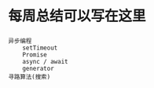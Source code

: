 # 每周总结可以写在这里

###
    异步编程
        setTimeout
        Promise
        async / await
        generator
    寻路算法(搜索)
        
###